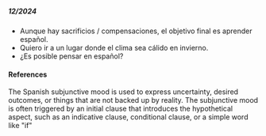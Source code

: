 

##### 12/2024

- Aunque hay sacrificios / compensaciones, el objetivo final es aprender español.
- Quiero ir a un lugar donde el clima sea cálido en invierno.
- ¿Es posible pensar en español?

#### References

The Spanish subjunctive mood is used to express uncertainty, desired outcomes, or things that are not backed up by reality. The subjunctive mood is often triggered by an initial clause that introduces the hypothetical aspect, such as an indicative clause, conditional clause, or a simple word like "if"

